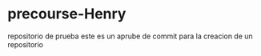# precourse-Henry
repositorio de prueba
este es un aprube de commit para la creacion de un repositorio